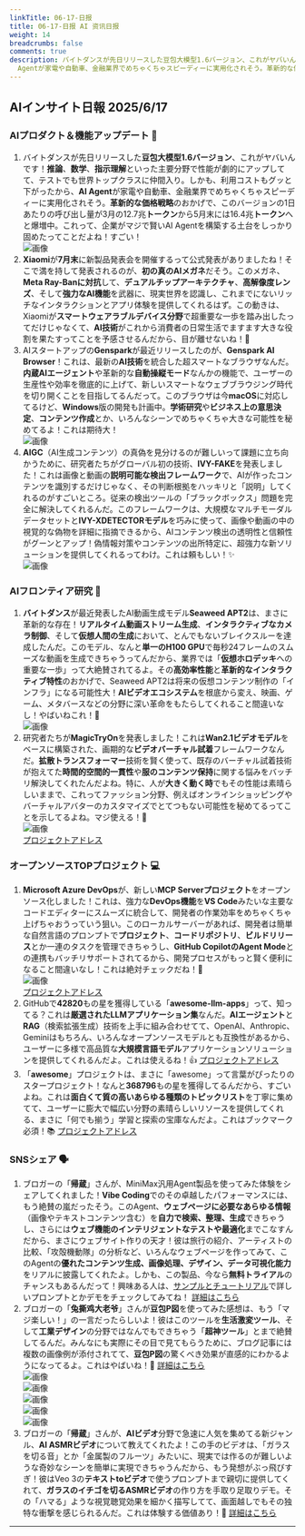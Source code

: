 ```yaml
---
linkTitle: 06-17-日报
title: 06-17-日报 AI 资讯日报
weight: 14
breadcrumbs: false
comments: true
description: バイトダンスが先日リリースした豆包大模型1.6バージョン、これがヤバいんです！推論、数学、指示理解といった主要分野で性能が劇的にアップしてて、テストでも世界トップクラスに仲間入り。しかも、利用コストもグッと下がったから、AI
  Agentが家電や自動車、金融業界でめちゃくちゃスピーディーに実用化されそう。革新的な価.
---
```

## AIインサイト日報 2025/6/17

### **AIプロダクト＆機能アップデート** 🚀
1.  バイトダンスが先日リリースした**豆包大模型1.6バージョン**、これがヤバいんです！**推論**、**数学**、**指示理解**といった主要分野で性能が劇的にアップしてて、テストでも世界トップクラスに仲間入り。しかも、利用コストもグッと下がったから、**AI Agent**が家電や自動車、金融業界でめちゃくちゃスピーディーに実用化されそう。**革新的な価格戦略**のおかげで、このバージョンの1日あたりの呼び出し量が3月の12.7兆**トークン**から5月末には16.4兆**トークン**へと爆増中。これって、企業がマジで賢いAI Agentを構築する土台をしっかり固めたってことだよね！すごい！<br/> ![画像](https://cdn.jsdmirror.com/gh/justlovemaki/imagehub@main/images/2025/07/news_01k024gfbhezwrmw589vpk7qea.avif) <br/>
2.  **Xiaomi**が**7月末**に新製品発表会を開催するって公式発表がありましたね！そこで満を持して発表されるのが、**初の真のAIメガネ**だそう。このメガネ、**Meta Ray-Banに対抗**して、**デュアルチップアーキテクチャ**、**高解像度レンズ**、そして**強力なAI機能**を武器に、現実世界を認識し、これまでにないリッチなインタラクションとアプリ体験を提供してくれるはず。この動きは、Xiaomiが**スマートウェアラブルデバイス分野**で超重要な一歩を踏み出したってだけじゃなくて、**AI技術**がこれから消費者の日常生活でますます大きな役割を果たすってことを予感させるんだから、目が離せないね！👀
3.  AIスタートアップの**Genspark**が最近リリースしたのが、**Genspark AI Browser**！これは、最新の**AI技術**を統合した超スマートなブラウザなんだ。**内蔵AIエージェント**や革新的な**自動操縦モード**なんかの機能で、ユーザーの生産性や効率を徹底的に上げて、新しいスマートなウェブブラウジング時代を切り開くことを目指してるんだって。このブラウザは今**macOS**に対応してるけど、**Windows**版の開発も計画中。**学術研究**や**ビジネス上の意思決定**、**コンテンツ作成**とか、いろんなシーンでめちゃくちゃ大きな可能性を秘めてるよ！これは期待大！<br/> ![画像](https://cdn.jsdmirror.com/gh/justlovemaki/imagehub@main/images/2025/07/news_01k024gk22ffqtykw77h1r0z5s.avif) <br/>
4.  **AIGC**（AI生成コンテンツ）の真偽を見分けるのが難しいって課題に立ち向かうために、研究者たちがグローバル初の技術、**IVY-FAKE**を発表しました！これは画像と動画の**説明可能な検出フレームワーク**で、AIが作ったコンテンツを識別するだけじゃなく、その判断根拠をハッキリと「説明」してくれるのがすごいところ。従来の検出ツールの「ブラックボックス」問題を完全に解決してくれるんだ。このフレームワークは、大規模なマルチモーダルデータセットと**IVY-XDETECTORモデル**を巧みに使って、画像や動画の中の視覚的な偽物を詳細に指摘できるから、AIコンテンツ検出の透明性と信頼性がグーンとアップ！偽情報対策やコンテンツの出所特定に、超強力な新ソリューションを提供してくれるってわけ。これは頼もしい！✨<br/> ![画像](https://cdn.jsdmirror.com/gh/justlovemaki/imagehub@main/images/2025/07/news_01k024gpf4ek2sekd8sc5xac1e.avif) <br/>

### **AIフロンティア研究** 🔬
1.  **バイトダンス**が最近発表したAI動画生成モデル**Seaweed APT2**は、まさに革新的な存在！**リアルタイム動画ストリーム生成**、**インタラクティブなカメラ制御**、そして**仮想人間の生成**において、とんでもないブレイクスルーを達成したんだ。このモデル、なんと**単一のH100 GPU**で毎秒24フレームのスムーズな動画を生成できちゃうってんだから、業界では「**仮想ホロデッキ**への重要な一歩」って大絶賛されてるよ。その**高効率性能**と**革新的なインタラクティブ特性**のおかげで、Seaweed APT2は将来の仮想コンテンツ制作の「インフラ」になる可能性大！**AIビデオエコシステム**を根底から変え、映画、ゲーム、メタバースなどの分野に深い革命をもたらしてくれること間違いなし！やばいねこれ！🤯<br/> ![画像](https://cdn.jsdmirror.com/gh/justlovemaki/imagehub@main/images/2025/07/news_01k024gszgfmyt2wy2hx3h6a4w.avif) <br/>
2.  研究者たちが**MagicTryOn**を発表しました！これは**Wan2.1ビデオモデル**をベースに構築された、画期的な**ビデオバーチャル試着**フレームワークなんだ。**拡散トランスフォーマー**技術を賢く使って、既存のバーチャル試着技術が抱えてた**時間的空間的一貫性**や**服のコンテンツ保持**に関する悩みをバッチリ解決してくれたんだよね。特に、人が**大きく動く時**でもその性能は素晴らしいままで、これってファッション分野、例えばオンラインショッピングやバーチャルアバターのカスタマイズでとてつもない可能性を秘めてるってことを示してるよね。マジ使える！👗<br/> ![画像](https://cdn.jsdmirror.com/gh/justlovemaki/imagehub@main/images/2025/07/news_01k024gx04fq4s0c5nssd7t024.avif) <br/> [プロジェクトアドレス](https://vivocameraresearch.github.io/magictryon/)

### **オープンソースTOPプロジェクト** 💻
1.  **Microsoft Azure DevOps**が、新しい**MCP Serverプロジェクト**をオープンソース化しました！これは、強力な**DevOps機能**を**VS Code**みたいな主要なコードエディターにスムーズに統合して、開発者の作業効率をめちゃくちゃ上げちゃおうっていう狙い。このローカルサーバーがあれば、開発者は簡単な自然言語のプロンプトで**プロジェクト**、**コードリポジトリ**、**ビルドリリース**とか一連のタスクを管理できちゃうし、**GitHub CopilotのAgent Mode**との連携もバッチリサポートされてるから、開発プロセスがもっと賢く便利になること間違いなし！これは絶対チェックだね！🎉<br/> ![画像](https://cdn.jsdmirror.com/gh/justlovemaki/imagehub@main/images/2025/07/news_01k024h201em09ww2jpbh300j1.avif) <br/> [プロジェクトアドレス](https://github.com/microsoft/azure-devops-mcp)
2.  GitHubで**42820**もの星を獲得している「**awesome-llm-apps**」って、知ってる？これは**厳選されたLLMアプリケーション集**なんだ。**AIエージェント**と**RAG**（検索拡張生成）技術を上手に組み合わせてて、OpenAI、Anthropic、Geminiはもちろん、いろんなオープンソースモデルとも互換性があるから、ユーザーに多様で高品質な**大規模言語モデル**アプリケーションソリューションを提供してくれるんだよ。これは使えるね！👍 [プロジェクトアドレス](https://github.com/Shubhamsaboo/awesome-llm-apps)
3.  「**awesome**」プロジェクトは、まさに「awesome」って言葉がぴったりのスタープロジェクト！なんと**368796**もの星を獲得してるんだから、すごいよね。これは**面白くて質の高いあらゆる種類のトピックリスト**を丁寧に集めてて、ユーザーに膨大で幅広い分野の素晴らしいリソースを提供してくれる、まさに「何でも揃う」学習と探索の宝庫なんだよ。これはブックマーク必須！📚 [プロジェクトアドレス](https://github.com/sindresorhus/awesome)

### **SNSシェア** 🗣️
1.  ブロガーの「**帰蔵**」さんが、MiniMax汎用Agent製品を使ってみた体験をシェアしてくれました！**Vibe Coding**でのその卓越したパフォーマンスには、もう絶賛の嵐だったそう。このAgent、**ウェブページに必要なあらゆる情報**（画像やテキストコンテンツ含む）を**自力で検索、整理、生成**できちゃうし、さらには**ウェブ機能のインテリジェントなテストや最適化**までこなすんだから、まさにウェブサイト作りの天才！彼は旅行の紹介、アーティストの比較、「攻殻機動隊」の分析など、いろんなウェブページを作ってみて、このAgentの**優れたコンテンツ生成、画像処理、デザイン、データ可視化能力**をリアルに披露してくれたよ。しかも、この製品、今なら**無料トライアル**のチャンスもあるんだって！興味ある人は、[サンプルとチュートリアル](https://mp.weixin.qq.com/s/E1ivlVdvP6EE9k4rnVGQg)で詳しいプロンプトとかデモをチェックしてみてね！ [詳細はこちら](https://m.okjike.com/originalPosts/684fd230f0d718ce7a98c061)
2.  ブロガーの「**兔撕鸡大老爷**」さんが**豆包P図**を使ってみた感想は、もう「マジ楽しい！」の一言だったらしいよ！彼はこのツールを**生活激変ツール**、そして**工業デザイン**の分野ではなんでもできちゃう「**超神ツール**」とまで絶賛してるんだ。みんなにも実際にその目で見てもらうために、ブログ記事には複数の画像例が添付されてて、**豆包P図**の驚くべき効果が直感的にわかるようになってるよ。これはやばいね！🤩 [詳細はこちら](https://m.okjike.com/originalPosts/684fcc4d3ed7abe5a4c7ffd9) <br/> ![画像](https://cdnv2.ruguoapp.com/FhTI-8kz9ZFN8WUFK7EfLnWu17IGv3.jpg) <br/> ![画像](https://cdnv2.ruguoapp.com/Flxu2FJnbiVgJ2gfXCaFH6eFaBEuv3.jpg) <br/> ![画像](https://cdnv2.ruguoapp.com/FlO-2nK1xWLFabbTJ-uq5SYhA8gPv3.jpg) <br/> ![画像](https://cdnv2.ruguoapp.com/FlIQ14lFAJLmNyQDSub9PpB-L2Wqv3.jpg) <br/> ![画像](https://cdnv2.ruguoapp.com/Fj0ilTSkCW9DfbWtgRpSct4ymiJ_v3.png) <br/>
3.  ブロガーの「**帰蔵**」さんが、**AIビデオ**分野で急速に人気を集めてる新ジャンル、**AI ASMRビデオ**について教えてくれたよ！この手のビデオは、「ガラスを切る音」とか「金属製のフルーツ」みたいに、現実では作るのが難しいような奇妙なシーンを簡単に実現できちゃうんだから、もう発想がぶっ飛びすぎ！彼はVeo 3の**テキストtoビデオ**で使うプロンプトまで親切に提供してくれて、**ガラスのイチゴを切るASMRビデオ**の作り方を手取り足取りデモ。その「ハマる」ような視覚聴覚効果を細かく描写してて、画面越しでもその独特な衝撃を感じられるんだ。これは体験する価値あり！🤩 [詳細はこちら](https://m.okjike.com/originalPosts/684f99f9f0d718ce7a94b769)

---


​